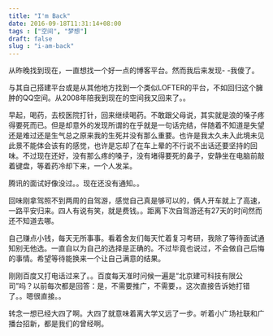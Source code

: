 ```yaml
---
title: "I'm Back"
date: 2016-09-18T11:31:14+08:00
tags : ["空间", "梦想"]
draft: false
slug : "i-am-back"
---
```


从昨晚找到现在，一直想找一个好一点的博客平台。然而我后来发现- -我傻了。

与其自己搭建平台或是从其他地方找到一个类似LOFTER的平台，不如回归这个臃肿的QQ空间。从2008年陪我到现在的空间我又回来了。。



早起，喝药，去校医院打针，回来继续喝药。不敢跟父母说，其实就是浪的嗓子疼得要死而已。但是却意外的发现所谓的在乎就是一句话完结，伴随着不知道是失望还是难过还是生气总之原来我的生死并没有那么重要。也许是我太久未入此境未见此景不能体会该有的感觉，也许是忘却了在车上晕的不行说不出话还要坚持的回味。不过现在还好，没有那么疼的嗓子，没有堵得要死的鼻子，安静坐在电脑前敲着键盘，等着药冷却下来，一个人发呆。



腾讯的面试好像没过。。现在还没有通知。。



回味刚拿驾照不到两周的自驾游，感觉自己真是够可以的，俩人开车就上了高速，一路平安归来。四人有说有笑，就是费钱。。距离下次自驾游还有27天的时间然而还不知道去哪。



自己赚点小钱，每天无所事事。看着舍友们每天忙着复习考研，我除了等待面试通知别无他选。一直自以为自己的选择是正确的。不过毕竟也说过，不会做自己后悔的事情。希望等待能换来一个让自己满意的结果。



刚刚百度又打电话过来了。。百度每天准时问候一遍是“北京建可科技有限公司”吗？以前每次都是回答：是，不需要推广，不需要，。这次直接告诉她打错了。。嗯很直接。。



转念一想已经大四了啊。大四了就意味着离大学又远了一步。听着小广场社联和广播台招新，都是我们的曾经啊。 